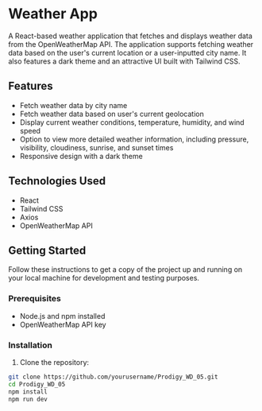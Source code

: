 # Weather App

A React-based weather application that fetches and displays weather data from the OpenWeatherMap API. The application supports fetching weather data based on the user's current location or a user-inputted city name. It also features a dark theme and an attractive UI built with Tailwind CSS.

## Features

- Fetch weather data by city name
- Fetch weather data based on user's current geolocation
- Display current weather conditions, temperature, humidity, and wind speed
- Option to view more detailed weather information, including pressure, visibility, cloudiness, sunrise, and sunset times
- Responsive design with a dark theme


## Technologies Used

- React
- Tailwind CSS
- Axios
- OpenWeatherMap API

## Getting Started

Follow these instructions to get a copy of the project up and running on your local machine for development and testing purposes.

### Prerequisites

- Node.js and npm installed
- OpenWeatherMap API key

### Installation

1. Clone the repository:

```bash
git clone https://github.com/yourusername/Prodigy_WD_05.git
cd Prodigy_WD_05
npm install
npm run dev

